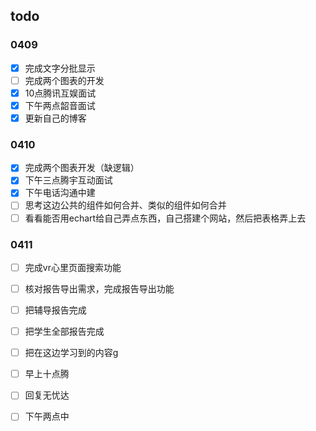 ## todo

### 0409

- [x] 完成文字分批显示
- [ ] 完成两个图表的开发
- [x] 10点腾讯互娱面试
- [x] 下午两点韶音面试
- [x] 更新自己的博客

### 0410

- [x] 完成两个图表开发（缺逻辑）
- [x] 下午三点腾宇互动面试
- [x] 下午电话沟通中建
- [ ] 思考这边公共的组件如何合并、类似的组件如何合并
- [ ] 看看能否用echart给自己弄点东西，自己搭建个网站，然后把表格弄上去

### 0411

- [ ] 完成vr心里页面搜索功能

- [ ] 核对报告导出需求，完成报告导出功能

- [ ] 把辅导报告完成

- [ ] 把学生全部报告完成
- [ ] 把在这边学习到的内容g
- [ ] 早上十点腾
- [ ] 回复无忧达
- [ ] 下午两点中
